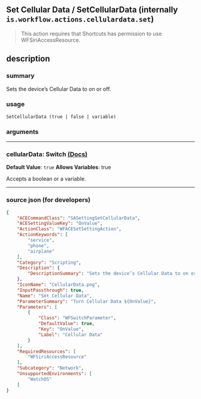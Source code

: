 
## Set Cellular Data / SetCellularData (internally `is.workflow.actions.cellulardata.set`)

> This action requires that Shortcuts has permission to use WFSiriAccessResource.


## description

### summary

Sets the device’s Cellular Data to on or off.


### usage
```
SetCellularData (true | false | variable)
```

### arguments

---

### cellularData: Switch [(Docs)](https://pfgithub.github.io/shortcutslang/gettingstarted#switch-or-expanding-or-boolean-fields)
**Default Value**: ```
		true
		```
**Allows Variables**: true



Accepts a boolean
or a variable.

---

### source json (for developers)

```json
{
	"ACECommandClass": "SASettingSetCellularData",
	"ACESettingValueKey": "OnValue",
	"ActionClass": "WFACESetSettingAction",
	"ActionKeywords": [
		"service",
		"phone",
		"airplane"
	],
	"Category": "Scripting",
	"Description": {
		"DescriptionSummary": "Sets the device’s Cellular Data to on or off."
	},
	"IconName": "CellularData.png",
	"InputPassthrough": true,
	"Name": "Set Cellular Data",
	"ParameterSummary": "Turn Cellular Data ${OnValue}",
	"Parameters": [
		{
			"Class": "WFSwitchParameter",
			"DefaultValue": true,
			"Key": "OnValue",
			"Label": "Cellular Data"
		}
	],
	"RequiredResources": [
		"WFSiriAccessResource"
	],
	"Subcategory": "Network",
	"UnsupportedEnvironments": [
		"WatchOS"
	]
}
```
